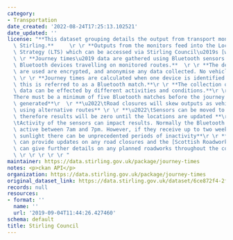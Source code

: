 ```yaml
---
category:
- Transportation
date_created: '2022-08-24T17:25:13.102521'
date_updated: ''
license: "**This dataset grouping details the output from transport monitoring within\
  \ Stirling.**     \r \r **Outputs from the monitors feed into the Local Transport\
  \ Strategy (LTS) which can be accessed via Stirling Council\u2019s [website](https://www.stirling.gov.uk/roads-transport-streets/environment-friendly-transport/local-transport-strategy-documents/).**\r\
  \ \r **Journey times\u2019 data are gathered using Bluetooth sensors which detect\
  \ Bluetooth devices travelling on monitored routes.**  \r \r **The devices that\
  \ are used are encrypted, and anonymise any data collected. No vehicles can be traced.**\
  \ \r \r **Journey times are calculated when one device is identified at two locations,\
  \ this is referred to as a Bluetooth match.**\r \r **The collection of journey times\u2019\
  \ data can be effected by different activities and conditions.**\r \r **\u2022\t\
  There must be a minimum of five Bluetooth matches before the journey time can be\
  \ generated**\r  \r **\u2022\tRoad closures will skew outputs as vehicles will be\
  \ using alternative routes** \r \r **\u2022\tSensors can be moved to different sites\
  \ therefore results will be zero until the locations are updated **\r \r **\u2022\
  \tActivity of the sensors can impact results. Normally the Bluetooth sensors are\
  \ active between 7am and 7pm. However, if they receive up to two weeks of insufficient\
  \ sunlight there can be unprecedented periods of inactivity**\r \r **[Traffic Scotland](https://trafficscotland.org/)\
  \ can provide updates on any road closures and the [Scottish Roadworks Commissioner](https://www.roadworksscotland.org/)\
  \ can give further details on any planned roadworks throughout the country.**\r\
  \ \r \r \r \r \r "
maintainer: https://data.stirling.gov.uk/package/journey-times
notes: <p>ckan API</p>
organization: https://data.stirling.gov.uk/package/journey-times
original_dataset_link: https://data.stirling.gov.uk/dataset/6ce872f4-2f71-4676-a032-9547f94782d7/resource/8feb7b39-9426-4167-b4b2-7487b83f99d1/download/20220824-stirling-council-journey-times-jan-2022-to-dec-2022.csv
records: null
resources:
- format: ''
  name: ''
  url: '2019-09-04T11:44:26.427460'
schema: default
title: Stirling Council
---
```

